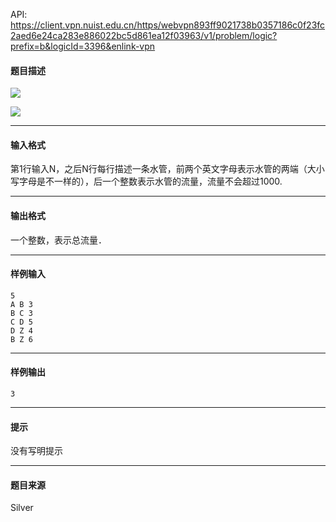 API: https://client.vpn.nuist.edu.cn/https/webvpn893ff9021738b0357186c0f23fc2aed6e24ca283e886022bc5d861ea12f03963/v1/problem/logic?prefix=b&logicId=3396&enlink-vpn

#### 题目描述

![](../file/3396_0.jpg)

![](../file/3396_1.jpg)

---

#### 输入格式

第1行输入N，之后N行每行描述一条水管，前两个英文字母表示水管的两端（大小写字母是不一样的），后一个整数表示水管的流量，流量不会超过1000.

---

#### 输出格式

一个整数，表示总流量．

---

#### 样例输入
```
5
A B 3
B C 3
C D 5
D Z 4
B Z 6
```

---

#### 样例输出
```
3
```

---

#### 提示

没有写明提示

---

#### 题目来源

Silver